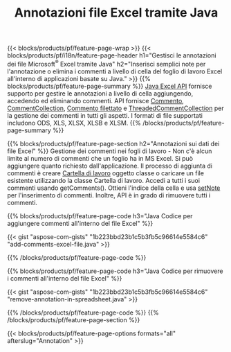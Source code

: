 ﻿---
title: Annotazioni file Excel tramite Java
url: /it/java/annotation/
description: Aggiungi o rimuovi l'annotazione dei dati dei fogli di lavoro di Excel e OpenOffice con la libreria Java.
---
{{< blocks/products/pf/feature-page-wrap >}}
{{< blocks/products/pf/i18n/feature-page-header h1="Gestisci le annotazioni dei file Microsoft<sup>&reg;</sup> Excel tramite Java" h2="Inserisci semplici note per l\'annotazione o elimina i commenti a livello di cella del foglio di lavoro Excel all\'interno di applicazioni basate su Java." >}}
{{% blocks/products/pf/feature-page-summary %}}
[Java Excel API](/cells/java/) fornisce supporto per gestire le annotazioni a livello di cella aggiungendo, accedendo ed eliminando commenti. API fornisce [Commento](https://reference.aspose.com/cells/java/com.aspose.cells/Comment), [CommentCollection](https://reference.aspose.com/cells/java/com.aspose.cells/CommentCollection), [Commento filettato](https://reference.aspose.com/cells/java/com.aspose.cells/ThreadedComment) e [ThreadedCommentCollection](https://reference.aspose.com/cells/java/com.aspose.cells/ThreadedCommentCollection) per la gestione dei commenti in tutti gli aspetti.
I formati di file supportati includono ODS, XLS, XLSX, XLSB e XLSM.
{{% /blocks/products/pf/feature-page-summary %}}

{{% blocks/products/pf/feature-page-section h2="Annotazioni sui dati dei file Excel" %}}
Gestione dei commenti nei fogli di lavoro - Non c'è alcun limite al numero di commenti che un foglio ha in MS Excel. Si può aggiungere quanto richiesto dall'applicazione. Il processo di aggiunta di commenti è creare [Cartella di lavoro](https://reference.aspose.com/cells/java/com.aspose.cells/Workbook) oggetto classe o caricare un file esistente utilizzando la classe Cartella di lavoro. Accedi a tutti i suoi commenti usando getComments(). Ottieni l'indice della cella e usa [setNote](https://reference.aspose.com/cells/java/com.aspose.cells/comment#Note) per l'inserimento di commenti. Inoltre, API è in grado di rimuovere tutti i commenti. 

{{% blocks/products/pf/feature-page-code h3="Java Codice per aggiungere commenti all\'interno del file Excel" %}}

{{< gist "aspose-com-gists" "1b223bbd23b1c5b3fb5c96614e5584c6" "add-comments-excel-file.java" >}}

{{% /blocks/products/pf/feature-page-code %}}

{{% blocks/products/pf/feature-page-code h3="Java Codice per rimuovere i commenti all\'interno del file Excel" %}}

{{< gist "aspose-com-gists" "1b223bbd23b1c5b3fb5c96614e5584c6" "remove-annotation-in-spreadsheet.java" >}}

{{% /blocks/products/pf/feature-page-code %}}
{{% /blocks/products/pf/feature-page-section %}}

{{< blocks/products/pf/feature-page-options formats="all" afterslug="Annotation" >}}